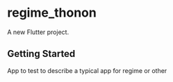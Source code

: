 # regime_thonon

A new Flutter project.

## Getting Started

App to test to describe a typical app for regime or other
